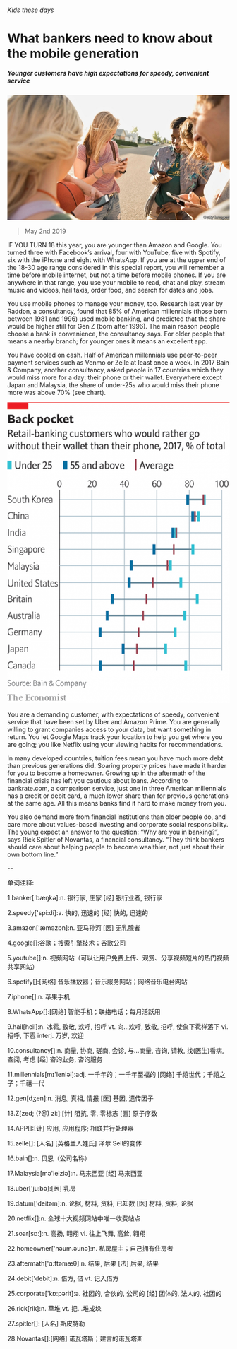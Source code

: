 ###### Kids these days

# What bankers need to know about the mobile generation 

##### Younger customers have high expectations for speedy, convenient service 

![image](images/20190504_srp527.jpg) 

> May 2nd 2019 

IF YOU TURN 18 this year, you are younger than Amazon and Google. You turned three with Facebook’s arrival, four with YouTube, five with Spotify, six with the iPhone and eight with WhatsApp. If you are at the upper end of the 18-30 age range considered in this special report, you will remember a time before mobile internet, but not a time before mobile phones. If you are anywhere in that range, you use your mobile to read, chat and play, stream music and videos, hail taxis, order food, and search for dates and jobs. 

You use mobile phones to manage your money, too. Research last year by Raddon, a consultancy, found that 85% of American millennials (those born between 1981 and 1996) used mobile banking, and predicted that the share would be higher still for Gen Z (born after 1996). The main reason people choose a bank is convenience, the consultancy says. For older people that means a nearby branch; for younger ones it means an excellent app. 

You have cooled on cash. Half of American millennials use peer-to-peer payment services such as Venmo or Zelle at least once a week. In 2017 Bain & Company, another consultancy, asked people in 17 countries which they would miss more for a day: their phone or their wallet. Everywhere except Japan and Malaysia, the share of under-25s who would miss their phone more was above 70% (see chart). 

![image](images/20190504_SRC675.png) 

You are a demanding customer, with expectations of speedy, convenient service that have been set by Uber and Amazon Prime. You are generally willing to grant companies access to your data, but want something in return. You let Google Maps track your location to help you get where you are going; you like Netflix using your viewing habits for recommendations. 

In many developed countries, tuition fees mean you have much more debt than previous generations did. Soaring property prices have made it harder for you to become a homeowner. Growing up in the aftermath of the financial crisis has left you cautious about loans. According to bankrate.com, a comparison service, just one in three American millennials has a credit or debit card, a much lower share than for previous generations at the same age. All this means banks find it hard to make money from you. 

You also demand more from financial institutions than older people do, and care more about values-based investing and corporate social responsibility. The young expect an answer to the question: “Why are you in banking?”, says Rick Spitler of Novantas, a financial consultancy. “They think bankers should care about helping people to become wealthier, not just about their own bottom line.” 

-- 

 单词注释:

1.banker['bæŋkә]:n. 银行家, 庄家 [经] 银行业者, 银行家 

2.speedy['spi:di]:a. 快的, 迅速的 [经] 快的, 迅速的 

3.amazon['æmәzɒn]:n. 亚马孙河 [医] 无乳腺者 

4.google[]:谷歌；搜索引擎技术；谷歌公司 

5.youtube[]:n. 视频网站（可以让用户免费上传、观赏、分享视频短片的热门视频共享网站） 

6.spotify[]:[网络] 音乐播放器；音乐服务网站；网络音乐电台网站 

7.iphone[]:n. 苹果手机 

8.WhatsApp[]:[网络] 智能手机；联络电话；每月活跃用 

9.hail[heil]:n. 冰雹, 致敬, 欢呼, 招呼 vt. 向...欢呼, 致敬, 招呼, 使象下雹样落下 vi. 招呼, 下雹 interj. 万岁, 欢迎 

10.consultancy[]:n. 商量, 协商, 磋商, 会诊, 与...商量, 咨询, 请教, 找(医生)看病, 查阅, 考虑 [经] 咨询业务, 咨询服务 

11.millennials[mɪ'leniəl]:adj. 一千年的；一千年至福的 [网络] 千禧世代；千禧之子；千禧一代 

12.gen[dʒen]:n. 消息, 真相, 情报 [医] 基因, 遗传因子 

13.Z[zed; (?@) zi:]:[计] 阻抗, 零, 零标志 [医] 原子序数 

14.APP[]:[计] 应用, 应用程序; 相联并行处理器 

15.zelle[]: [人名] [英格兰人姓氏] 泽尔 Sell的变体 

16.bain[]:n. 贝恩（公司名称） 

17.Malaysia[mә'leiziә]:n. 马来西亚 [经] 马来西亚 

18.uber['ju:bә]:[医] 乳房 

19.datum['deitәm]:n. 论据, 材料, 资料, 已知数 [医] 材料, 资料, 论据 

20.netflix[]:n. 全球十大视频网站中唯一收费站点 

21.soar[sɒ:]:n. 高扬, 翱翔 vi. 往上飞舞, 高耸, 翱翔 

22.homeowner['hәum.әunә]:n. 私房屋主；自己拥有住房者 

23.aftermath['ɑ:ftәmæθ]:n. 结果, 后果 [法] 后果, 结果 

24.debit['debit]:n. 借方, 借 vt. 记入借方 

25.corporate['kɒ:pәrit]:a. 社团的, 合伙的, 公司的 [经] 团体的, 法人的, 社团的 

26.rick[rik]:n. 草堆 vt. 把...堆成垛 

27.spitler[]: [人名] 斯皮特勒 

28.Novantas[]:[网络] 诺瓦塔斯；建言的诺瓦塔斯 

